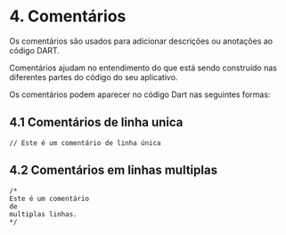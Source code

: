 # 4. Comentários #
>
Os comentários são usados para adicionar descrições ou anotações ao código DART. 
>
>
Comentários ajudam no entendimento do que está sendo construído nas diferentes
partes do código do seu aplicativo.
>
>
Os comentários podem aparecer no código Dart nas seguintes formas:
>

## 4.1 Comentários de linha unica ##
>
```
// Este é um comentário de linha única

```
>

## 4.2 Comentários em linhas multiplas ##
>
```
/* 
Este é um comentário 
de 
multiplas linhas.
*/

```
>


